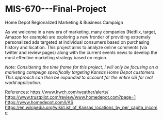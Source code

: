 # MIS-670---Final-Project
Home Depot Regionalized Marketing &amp; Business Campaign

As we welcome in a new era of marketing, many companies (Netflix, target, Amazon for example) are exploring a new frontier of providing extremely personalized ads targeted at individual consumers based on purchasing history and location. This project aims to analyze online comments (via twitter and review pages) along with the current events news to develop the most effective marketing strategy based on region. 

*Note: Considering the time frame for this project, I will only be focusing on a marketing campeign specifically targeting Kansas Home Depot customers. This approach can then be expanded to account for the entire US for real world application.*

References: 
https://www.kwch.com/weather/alerts/
https://www.trustpilot.com/review/www.homedepot.com?page=1
https://www.homedepot.com/l/KS
https://en.wikipedia.org/wiki/List_of_Kansas_locations_by_per_capita_income

